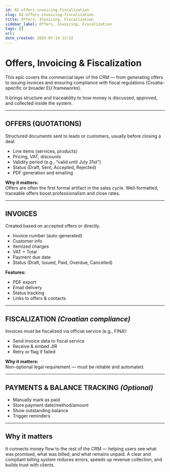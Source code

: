 ```yaml
---
id: 02-offers-invoicing-fiscalization
slug: 02-offers-invoicing-fiscalization
title: Offers, Invoicing, Fiscalization
sidebar_label: Offers, Invoicing, Fiscalization
tags: []
url: 
date_created: 2025-07-19 13:52
---
```

# Offers, Invoicing & Fiscalization

This epic covers the commercial layer of the CRM — from generating offers to issuing invoices and ensuring compliance with fiscal regulations (Croatia-specific or broader EU frameworks).

It brings structure and traceability to how money is discussed, approved, and collected inside the system.

---
## OFFERS (QUOTATIONS)

Structured documents sent to leads or customers, usually before closing a deal.

- Line items (services, products)
- Pricing, VAT, discounts
- Validity period (e.g., “valid until July 31st”)
- Status (Draft, Sent, Accepted, Rejected)
- PDF generation and emailing

**Why it matters:**  
Offers are often the first formal artifact in the sales cycle. Well-formatted, traceable offers boost professionalism and close rates.

---
## INVOICES

Created based on accepted offers or directly.

- Invoice number (auto-generated)
- Customer info
- Itemized charges
- VAT + Total
- Payment due date
- Status (Draft, Issued, Paid, Overdue, Cancelled)

**Features:**

- PDF export
- Email delivery
- Status tracking
- Links to offers & contacts

---
## FISCALIZATION *(Croatian compliance)*

Invoices must be fiscalized via official service (e.g., FINA):

- Send invoice data to fiscal service
- Receive & embed JIR
- Retry or flag if failed

**Why it matters:**  
Non-optional legal requirement — must be reliable and automated.

---
## PAYMENTS & BALANCE TRACKING *(Optional)*

- Manually mark as paid
- Store payment date/method/amount
- Show outstanding balance
- Trigger reminders

---
## Why it matters

It connects money flow to the rest of the CRM — helping users see what was promised, what was billed, and what remains unpaid. A clear and compliant billing system reduces errors, speeds up revenue collection, and builds trust with clients.
